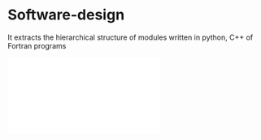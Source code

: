 # Software-design
It extracts the hierarchical structure of modules written in python, C++ of Fortran programs 


<embed  src="/NumericalHUB_modules.pdf" type="application/pdf">
